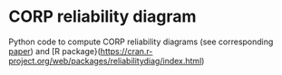 # CORP reliability diagram

Python code to compute CORP reliability diagrams (see corresponding [paper](https://www.pnas.org/doi/10.1073/pnas.2016191118)) and [R package}(https://cran.r-project.org/web/packages/reliabilitydiag/index.html)